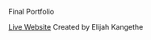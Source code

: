 Final Portfolio

[Live Website](https://elijahkangethe.github.io/Finalportfolio/)
Created by Elijah Kangethe